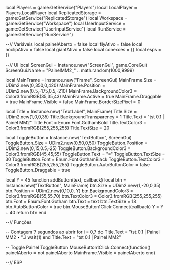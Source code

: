 local Players = game:GetService("Players")
local LocalPlayer = Players.LocalPlayer
local ReplicatedStorage = game:GetService("ReplicatedStorage")
local Workspace = game:GetService("Workspace")
local UserInputService = game:GetService("UserInputService")
local RunService = game:GetService("RunService")

--// Variáveis
local painelAberto = false
local flyAtivo = false
local noclipAtivo = false
local giantAtivo = false
local conexoes = {}
local esps = {}

--// UI
local ScreenGui = Instance.new("ScreenGui", game.CoreGui)
ScreenGui.Name = "PainelMM2_" .. math.random(1000,9999)

local MainFrame = Instance.new("Frame", ScreenGui)
MainFrame.Size = UDim2.new(0,350,0,420)
MainFrame.Position = UDim2.new(0.5,-175,0.5,-210)
MainFrame.BackgroundColor3 = Color3.fromRGB(35,35,43)
MainFrame.Active = true
MainFrame.Draggable = true
MainFrame.Visible = false
MainFrame.BorderSizePixel = 0

local Title = Instance.new("TextLabel", MainFrame)
Title.Size = UDim2.new(1,0,0,35)
Title.BackgroundTransparency = 1
Title.Text = "tst 0.1 | Painel MM2"
Title.Font = Enum.Font.GothamBold
Title.TextColor3 = Color3.fromRGB(255,255,255)
Title.TextSize = 20

local ToggleButton = Instance.new("TextButton", ScreenGui)
ToggleButton.Size = UDim2.new(0,50,0,50)
ToggleButton.Position = UDim2.new(0,15,0.5,-25)
ToggleButton.BackgroundColor3 = Color3.fromRGB(45,45,55)
ToggleButton.Text = "≡"
ToggleButton.TextSize = 30
ToggleButton.Font = Enum.Font.GothamBlack
ToggleButton.TextColor3 = Color3.fromRGB(255,255,255)
ToggleButton.AutoButtonColor = false
ToggleButton.Draggable = true

local Y = 45
function addButton(text, callback)
    local btn = Instance.new("TextButton", MainFrame)
    btn.Size = UDim2.new(1,-20,0,35)
    btn.Position = UDim2.new(0,10,0, Y)
    btn.BackgroundColor3 = Color3.fromRGB(55,55,70)
    btn.TextColor3 = Color3.fromRGB(255,255,255)
    btn.Font = Enum.Font.Gotham
    btn.Text = text
    btn.TextSize = 18
    btn.AutoButtonColor = true
    btn.MouseButton1Click:Connect(callback)
    Y = Y + 40
    return btn
end

--// Funções

-- Contagem 7 segundos ao abrir
for i = 0,7 do
    Title.Text = "tst 0.1 | Painel MM2 • "..i
    wait(1)
end
Title.Text = "tst 0.1 | Painel MM2"

-- Toggle Painel
ToggleButton.MouseButton1Click:Connect(function()
    painelAberto = not painelAberto
    MainFrame.Visible = painelAberto
end)

--// ESP
